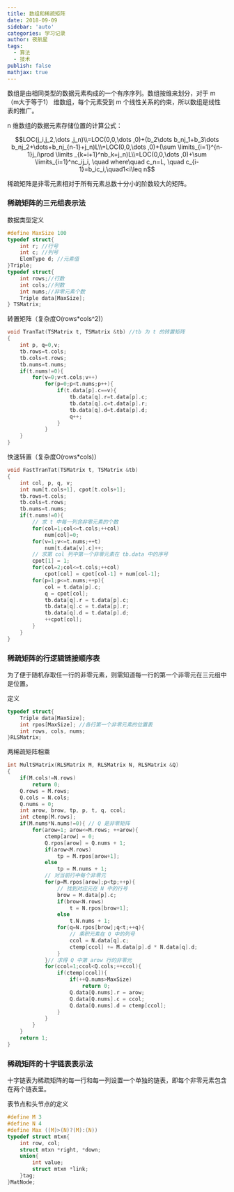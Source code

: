 ```yaml
---
title: 数组和稀疏矩阵
date: 2018-09-09
sidebar: 'auto'
categories: 学习记录
author: 夜航星
tags:
  - 算法
  - 技术
publish: false
mathjax: true
---
```


数组是由相同类型的数据元素构成的一个有序序列。数组按维来划分，对于 m（m大于等于1） 维数组，每个元素受到 m 个线性关系的约束，所以数组是线性表的推广。

n 维数组的数据元素存储位置的计算公式：

$$LOC(j_i,j_2,\dots ,j_n)\\=LOC(0,0,\dots ,0)+(b_2\dots b_nj_1+b_3\dots b_nj_2+\dots+b_nj_{n-1}+j_n)L\\=LOC(0,0,\dots ,0)+(\sum \limits_{i=1}^{n-1}j_i\prod \limits _{k=i+1}^nb_k+j_n)L\\=LOC(0,0,\dots ,0)+\sum \limits_{i=1}^nc_ij_i, \quad where\quad c_n=L, \quad c_{i-1}=b_ic_i,\quad1<i\leq n$$

稀疏矩阵是非零元素相对于所有元素总数十分小的阶数较大的矩阵。

### 稀疏矩阵的三元组表示法

数据类型定义

```C
#define MaxSize 100
typedef struct{
    int r; //行号
    int c; //列号
    ElemType d; //元素值
}Triple;
typedef struct{
    int rows;//行数
    int cols;//列数
    int nums;//非零元素个数
    Triple data[MaxSize];
} TSMatrix;
```

转置矩阵（复杂度O(rows*cols^2)）

```C
void TranTat(TSMatrix t, TSMatrix &tb) //tb 为 t 的转置矩阵
{
    int p, q=0,v;
    tb.rows=t.cols;
    tb.cols=t.rows;
    tb.nums=t.nums;
    if(t.nums!=0){
        for(v=0;v<t.cols;v++)
            for(p=0;p<t.nums;p++){
                if(t.data[p].c==v){
                    tb.data[q].r=t.data[p].c;
                    tb.data[q].c=t.data[p].r;
                    tb.data[q].d=t.data[p].d;
                    q++;
                }
            }
    }
}
```

快速转置（复杂度O(rows*cols)）

```C
void FastTranTat(TSMatrix t, TSMatrix &tb)
{
    int col, p, q, v;
    int num[t.cols+1], cpot[t.cols+1];
    tb.rows=t.cols;
    tb.cols=t.rows;
    tb.nums=t.nums;
    if(t.nums!=0){
        // 求 t 中每一列含非零元素的个数
        for(col=1;col<=t.cols;++col)
            num[col]=0;
        for(v=1;v<=t.nums;++t)
            num[t.data[v].c]++;
        // 求第 col 列中第一个非零元素在 tb.data 中的序号
        cpot[1] = 1;
        for(col=2;col<=t.cols;++col)
            cpot[col] = cpot[col-1] + num[col-1];
        for(p=1;p<=t.nums;++p){
            col = t.data[p].c;
            q = cpot[col];
            tb.data[q].r = t.data[p].c;
            tb.data[q].c = t.data[p].r;
            tb.data[q].d = t.data[p].d;
            ++cpot[col];
        }
    }
}
```

### 稀疏矩阵的行逻辑链接顺序表

为了便于随机存取任一行的非零元素，则需知道每一行的第一个非零元在三元组中是位置。

定义

```C
typedef struct{
    Triple data[MaxSize];
    int rpos[MaxSize]; //各行第一个非零元素的位置表
    int rows, cols, nums;
}RLSMatrix;
```

两稀疏矩阵相乘

```C
int MultSMatrix(RLSMatrix M, RLSMatrix N, RLSMatrix &Q)
{
    if(M.cols!=N.rows)
        return 0;
    Q.rows = M.rows;
    Q.cols = N.cols;
    Q.nums = 0;
    int arow, brow, tp, p, t, q, ccol;
    int ctemp[M.rows];
    if(M.nums*N.nums!=0){ // Q 是非零矩阵
        for(arow=1; arow<=M.rows; ++arow){
            ctemp[arow] = 0;
            Q.rpos[arow] = Q.nums + 1;
            if(arow<M.rows)
                tp = M.rpos[arow+1];
            else
                tp = M.nums + 1;
            // 对当前行中每个非零元
            for(p=M.rpos[arow];p<tp;++p){
                // 找到对应元在 N 中的行号
                brow = M.data[p].c;
                if(brow<N.rows)
                    t = N.rpos[brow+1];
                else
                    t.N.nums + 1;
                for(q=N.rpos[brow];q<t;++q){
                    // 乘积元素在 Q 中的列号
                    ccol = N.data[q].c;
                    ctemp[ccol] += M.data[p].d * N.data[q].d;
                }
            }// 求得 Q 中第 arow 行的非零元
            for(ccol=1;ccol<Q.cols;++ccol){
                if(ctemp[ccol]){
                    if(++Q.nums>MaxSize)
                        return 0;
                    Q.data[Q.nums].r = arow;
                    Q.data[Q.nums].c = ccol;
                    Q.data[Q.nums].d = ctemp[ccol];
                }
            }
        }
    }
    return 1;
}
```

### 稀疏矩阵的十字链表表示法

十字链表为稀疏矩阵的每一行和每一列设置一个单独的链表，即每个非零元素包含在两个链表里。

表节点和头节点的定义

```C
#define M 3
#define N 4
#define Max ((M)>(N)?(M):(N))
typedef struct mtxn{
    int row, col;
    struct mtxn *right, *down;
    union{
        int value;
        struct mtxn *link;
    }tag;
}MatNode;
```

